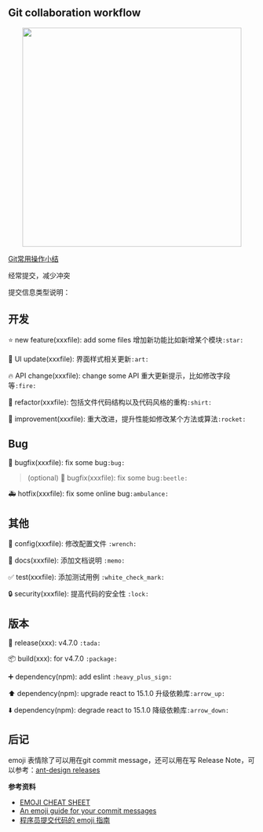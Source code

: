 ## Git collaboration workflow

<p align="center"><img width="446"src="https://cloud.githubusercontent.com/assets/12554487/21536530/f7c8e06c-cdbe-11e6-9201-71e48ea681bf.png"></p>

[Git常用操作小结](https://github.com/muwenzi/Program-Blog/issues/13)

经常提交，减少冲突

提交信息类型说明：

## 开发

⭐️ new feature(xxxfile): add some files 增加新功能比如新增某个模块`:star:`

🎨 UI update(xxxfile): 界面样式相关更新`:art:`

🔥 API change(xxxfile): change some API 重大更新提示，比如修改字段等`:fire:`

👕 refactor(xxxfile): 包括文件代码结构以及代码风格的重构`:shirt:`

🚀 improvement(xxxfile): 重大改进，提升性能如修改某个方法或算法`:rocket:`

## Bug

🐛 bugfix(xxxfile): fix some bug`:bug:`

> (optional) 🐞 bugfix(xxxfile): fix some bug`:beetle: `

🚑 hotfix(xxxfile): fix some online bug`:ambulance:`

## 其他

🔧 config(xxxfile): 修改配置文件 `:wrench:`

📝 docs(xxxfile): 添加文档说明 `:memo:`

✅ test(xxxfile): 添加测试用例 `:white_check_mark:`

🔒 security(xxxfile): 提高代码的安全性 `:lock:`

## 版本

🎉 release(xxx): v4.7.0 `:tada:`

📦 build(xxx): for v4.7.0 `:package:`

➕ dependency(npm): add eslint `:heavy_plus_sign:`

⬆️ dependency(npm): upgrade react to 15.1.0 升级依赖库`:arrow_up:`

⬇️ dependency(npm): degrade react to 15.1.0 降级依赖库`:arrow_down:`

## 后记

emoji 表情除了可以用在git commit message，还可以用在写 Release Note，可以参考：[ant-design releases](https://github.com/ant-design/ant-design/releases)

**参考资料**
- [EMOJI CHEAT SHEET](http://www.webpagefx.com/tools/emoji-cheat-sheet/)
- [An emoji guide for your commit messages](https://gitmoji.carloscuesta.me/)
- [程序员提交代码的 emoji 指南](https://mp.weixin.qq.com/s?__biz=MzA4NjE3MDg4OQ==&mid=2650963837&idx=1&sn=6417ad5d02622fb2b4f765170e95dfa7&chksm=843a131bb34d9a0d5c05eac862140d1b6fb564705f429c04130e76665565219ec901b80b5dbf&scene=0&key=9ed31d4918c154c80e8a1dfe988abcae225f495f1b1c7f026f9d69487a8f1eb59995b28a66b0d3679c401d6d275269cb7e19499201ec507b1f0da5b6715d430267484a12b7d0694bd658971a73946d43&ascene=0&uin=MjYzMTM3MDAyMA%3D%3D&devicetype=iMac+MacBookPro11%2C5+OSX+OSX+10.12.1+build(16B2555)&version=12010110&nettype=WIFI&fontScale=100&pass_ticket=%2FnQj%2F011m0TtCRyox%2FSNtPQcjs27jx1su6D0S3X1WIXPtfmRBYE2R3krVSOz5f9Z)

